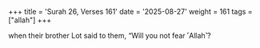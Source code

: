 +++
title = 'Surah 26, Verses 161'
date = '2025-08-27'
weight = 161
tags = ["allah"]
+++

when their brother Lot said to them, “Will you not fear ˹Allah˺?